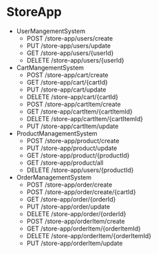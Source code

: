# StoreApp
- UserMangementSystem
  * POST /store-app/users/create
  * PUT /store-app/users/update
  * GET /store-app/users/{userId}
  * DELETE /store-app/users/{userId}
- CartMangementSystem
  * POST /store-app/cart/create
  * GET /store-app/cart/{cartId}
  * PUT /store-app/cart/update
  * DELETE /store-app/cart/{cartId}
  * POST /store-app/cartItem/create
  * GET /store-app/cartItem/{cartItemId}
  * DELETE /store-app/cartItem/{cartItemId}
  * PUT /store-app/cartItem/update
- ProductManagementSystem
  * POST /store-app/product/create
  * PUT /store-app/product/update
  * GET /store-app/product/{productId}
  * GET /store-app/product/all
  * DELETE /store-app/users/{productId}
- OrderManagementSystem
  * POST /store-app/order/create
  * POST /store-app/order/create/{cartId}
  * GET /store-app/order/{orderId}
  * PUT /store-app/order/update
  * DELETE /store-app/order/{orderId}
  * POST /store-app/orderItem/create
  * GET /store-app/orderItem/{orderItemId}
  * DELETE /store-app/orderItem/{orderItemId}
  * PUT /store-app/orderItem/update
